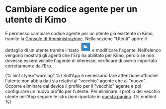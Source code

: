# Cambiare codice agente per un utente di Kimo

È permesso cambiare codice agente per un utente già esistente in Kimo, tramite la [Console di Amministrazione](../../introduzione/moduli/console-admin.md). Nella sezione "Utenti" aprire il dettaglio di un utente tramite il tasto ![](../../.gitbook/assets/image.png) e modificare l'agente. Nell'elenco vengono mostrati gli agenti che l'Erp ha abilitato per Kimo, perciò se non dovesse essere visibile l'agente di interesse, verificare di averlo importato correttamente dall'Erp.

{% hint style="warning" %}
Sull'App è necessario fare attenzione affinché l'utente non abbia dati sia relativi al "vecchio" agente che al "nuovo".\
Occorre eliminare dal device il profilo per il "vecchio" agente e poi configurare un nuovo profilo per l'utente. Per eliminare il profilo del vecchio utente nell'App seguire le istruzioni riportate in [questa pagina](eliminazione-di-un-profilo-utente-sulle-app.md).
{% endhint %}

